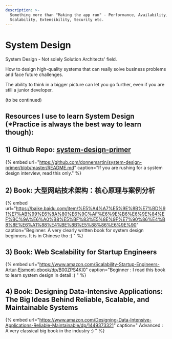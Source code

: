 ```yaml
---
description: >-
  Something more than "Making the app run" - Performance, Availability,
  Scalability, Extensibility, Security etc.
---
```


# System Design

System Design - Not solely Solution Architects' field. 

How to design high-quality systems that can really solve business problems and face future challenges.

The ability to think in a bigger picture can let you go further, even if you are still a junior developer.

\(to be continued\)

## Resources I use to learn System Design \(\*Practice is always the best way to learn though\):

## 1\) Github Repo: [system-design-primer](https://github.com/donnemartin/system-design-primer)

{% embed url="https://github.com/donnemartin/system-design-primer/blob/master/README.md" caption="If you are rushing for a system design interview, read this only." %}

## 2\) Book: 大型网站技术架构：核心原理与案例分析

{% embed url="https://baike.baidu.com/item/%E5%A4%A7%E5%9E%8B%E7%BD%91%E7%AB%99%E6%8A%80%E6%9C%AF%E6%9E%B6%E6%9E%84%EF%BC%9A%E6%A0%B8%E5%BF%83%E5%8E%9F%E7%90%86%E4%B8%8E%E6%A1%88%E4%BE%8B%E5%88%86%E6%9E%90" caption="Beginner: A very clearly written book for system design beginners. It is in Chinese tho :\) " %}

## 3\) Book: Web Scalability for Startup Engineers <a id="title"></a>

{% embed url="https://www.amazon.com/Scalability-Startup-Engineers-Artur-Ejsmont-ebook/dp/B00ZPS4KI0" caption="Beginner : I read this book to learn system design in detail :\) " %}

## 4\) Book: Designing Data-Intensive Applications: The Big Ideas Behind Reliable, Scalable, and Maintainable Systems <a id="title"></a>

{% embed url="https://www.amazon.com/Designing-Data-Intensive-Applications-Reliable-Maintainable/dp/1449373321" caption=" Advanced : A very classical big book in the industry :\) " %}



#### 

